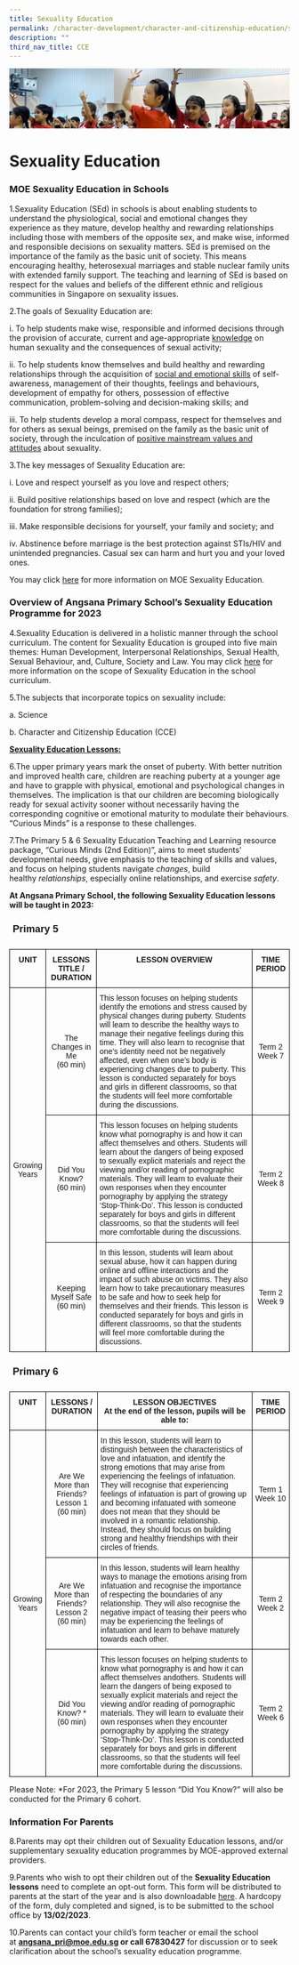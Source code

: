 ```yaml
---
title: Sexuality Education
permalink: /character-development/character-and-citizenship-education/sexuality-education/
description: ""
third_nav_title: CCE
---
```

![](/images/School%20Development%20Programmes.jpg)

Sexuality Education
===================

### MOE Sexuality Education in Schools

1.Sexuality Education (SEd) in schools is about enabling students to understand the physiological, social and emotional changes they experience as they mature, develop healthy and rewarding relationships including those with members of the opposite sex, and make wise, informed and responsible decisions on sexuality matters. SEd is premised on the importance of the family as the basic unit of society. This means encouraging healthy, heterosexual marriages and stable nuclear family units with extended family support. The teaching and learning of SEd is based on respect for the values and beliefs of the different ethnic and religious communities in Singapore on sexuality issues.

  

2.The goals of Sexuality Education are:

i.  To help students make wise, responsible and informed decisions through the provision of accurate, current and age-appropriate <u>knowledge</u> on human sexuality and the consequences of sexual activity;

ii.  To help students know themselves and build healthy and rewarding relationships through the acquisition of <u>social and emotional skills</u> of self-awareness, management of their thoughts, feelings and behaviours, development of empathy for others, possession of effective communication, problem-solving and decision-making skills; and

iii.  To help students develop a moral compass, respect for themselves and for others as sexual beings, premised on the family as the basic unit of society, through the inculcation of <u>positive mainstream values and attitudes</u> about sexuality.


3.The key messages of Sexuality Education are:

i.  Love and respect yourself as you love and respect others;

ii.  Build positive relationships based on love and respect (which are the foundation for strong families);

iii.  Make responsible decisions for yourself, your family and society; and

iv.  Abstinence before marriage is the best protection against STIs/HIV and unintended pregnancies. Casual sex can harm and hurt you and your loved ones.


You may click [here](https://go.gov.sg/moe-sexuality-education) for more information on MOE Sexuality Education. 


### Overview of Angsana Primary School’s Sexuality Education Programme for 2023


4.Sexuality Education is delivered in a holistic manner through the school curriculum. The content for Sexuality Education is grouped into five main themes: Human Development, Interpersonal Relationships, Sexual Health, Sexual Behaviour, and, Culture, Society and Law. You may click [here](https://go.gov.sg/moe-sexuality-education-scope) for more information on the scope of Sexuality Education in the school curriculum.


5.The subjects that incorporate topics on sexuality include:

a.  Science

b.  Character and Citizenship Education (CCE)


<u><b>Sexuality Education Lessons:</b></u> 
	

6.The upper primary years mark the onset of puberty. With better nutrition and improved health care, children are reaching puberty at a younger age and have to grapple with physical, emotional and psychological changes in themselves. The implication is that our children are becoming biologically ready for sexual activity sooner without necessarily having the corresponding cognitive or emotional maturity to modulate their behaviours. “Curious Minds” is a response to these challenges.

  

7.The Primary 5 & 6 Sexuality Education Teaching and Learning resource package, “Curious Minds (2nd Edition)”, aims to meet students’ developmental needs, give emphasis to the teaching of skills and values, and focus on helping students navigate _changes_, build healthy _relationships_, especially online relationships, and exercise _safety_.


<b>At Angsana Primary School, the following Sexuality Education lessons will be taught in 2023:</b>


<style type="text/css">
.tg  {border-collapse:collapse;border-spacing:0;}
.tg td{border-color:black;border-style:solid;border-width:1px;font-family:Arial, sans-serif;font-size:14px;
  overflow:hidden;padding:10px 5px;word-break:normal;}
.tg th{border-color:black;border-style:solid;border-width:1px;font-family:Arial, sans-serif;font-size:14px;
  font-weight:normal;overflow:hidden;padding:10px 5px;word-break:normal;}
.tg .tg-6hjr{border-color:#ffffff;font-size:18px;font-weight:bold;text-align:center;vertical-align:top}
</style>
<table class="tg">
<thead>
  <tr>
    <td class="tg-6hjr">Primary 5</td>
  </tr>
</thead>
</table>

<style type="text/css">
.tg  {border-collapse:collapse;border-spacing:0;}
.tg td{border-color:black;border-style:solid;border-width:1px;font-family:Arial, sans-serif;font-size:14px;
  overflow:hidden;padding:10px 5px;word-break:normal;}
.tg th{border-color:black;border-style:solid;border-width:1px;font-family:Arial, sans-serif;font-size:14px;
  font-weight:normal;overflow:hidden;padding:10px 5px;word-break:normal;}
.tg .tg-tzkj{font-size:100%;font-weight:bold;text-align:center;vertical-align:top}
.tg .tg-amwm{font-weight:bold;text-align:center;vertical-align:top}
.tg .tg-nrix{text-align:center;vertical-align:middle}
.tg .tg-0lax{text-align:left;vertical-align:top}
</style>
<table class="tg">
<thead>
  <tr>
    <th class="tg-tzkj">UNIT<br></th>
    <th class="tg-amwm">LESSONS TITLE / DURATION<br></th>
    <th class="tg-amwm">LESSON OVERVIEW</th>
    <th class="tg-amwm">TIME PERIOD<br></th>
  </tr>
</thead>
<tbody>
  <tr>
    <td class="tg-nrix" rowspan="4">Growing Years<br></td>
    <td class="tg-nrix">The Changes in Me<br>(60 min)<br></td>
    <td class="tg-0lax">This lesson focuses on helping students identify the emotions and
stress caused by physical changes during puberty. Students will
learn to describe the healthy ways to manage their negative
feelings during this time. They will also learn to recognise that
one’s identity need not be negatively affected, even when one’s
body is experiencing changes due to puberty.
This lesson is conducted separately for boys and girls in different
classrooms, so that the students will feel more comfortable during
the discussions.</td>
    <td class="tg-nrix">Term 2 Week 7<br></td>
  </tr>
  <tr>
    <td class="tg-nrix">Did You Know?<br>(60 min)<br></td>
    <td class="tg-0lax">This lesson focuses on helping students know what pornography
is and how it can affect themselves and others. Students will learn
about the dangers of being exposed to sexually explicit materials
and reject the viewing and/or reading of pornographic materials.
They will learn to evaluate their own responses when they
encounter pornography by applying the strategy ‘Stop-Think-Do’.
This lesson is conducted separately for boys and girls in different
classrooms, so that the students will feel more comfortable during the discussions.</td>
    <td class="tg-nrix">Term 2 Week 8<br></td>
  </tr>
  <tr>
    <td class="tg-nrix">Keeping Myself Safe<br>(60 min)<br></td>
    <td class="tg-0lax">In this lesson, students will learn about sexual abuse, how it can
happen during online and offline interactions and the impact of
such abuse on victims. They also learn how to take precautionary
measures to be safe and how to seek help for themselves and
their friends.
This lesson is conducted separately for boys and girls in different
classrooms, so that the students will feel more comfortable during
the discussions.</td>
    <td class="tg-nrix">Term 2 Week 9<br></td>
  </tr>
</tbody>
</table>




<style type="text/css">
.tg  {border-collapse:collapse;border-spacing:0;}
.tg td{border-color:black;border-style:solid;border-width:1px;font-family:Arial, sans-serif;font-size:14px;
  overflow:hidden;padding:10px 5px;word-break:normal;}
.tg th{border-color:black;border-style:solid;border-width:1px;font-family:Arial, sans-serif;font-size:14px;
  font-weight:normal;overflow:hidden;padding:10px 5px;word-break:normal;}
.tg .tg-6hjr{border-color:#ffffff;font-size:18px;font-weight:bold;text-align:center;vertical-align:top}
</style>
<table class="tg">
<thead>
  <tr>
    <td class="tg-6hjr">Primary 6</td>
  </tr>
</thead>
</table>


<style type="text/css">
.tg  {border-collapse:collapse;border-spacing:0;}
.tg td{border-color:black;border-style:solid;border-width:1px;font-family:Arial, sans-serif;font-size:14px;
  overflow:hidden;padding:10px 5px;word-break:normal;}
.tg th{border-color:black;border-style:solid;border-width:1px;font-family:Arial, sans-serif;font-size:14px;
  font-weight:normal;overflow:hidden;padding:10px 5px;word-break:normal;}
.tg .tg-amwm{font-weight:bold;text-align:center;vertical-align:top}
.tg .tg-nrix{text-align:center;vertical-align:middle}
.tg .tg-0lax{text-align:left;vertical-align:top}
</style>
<table class="tg">
<thead>
  <tr>
    <th class="tg-amwm">UNIT<br></th>
    <th class="tg-amwm">LESSONS / DURATION<br></th>
    <th class="tg-amwm">LESSON OBJECTIVES<br>At the end of the lesson, pupils will be able to:<br></th>
    <th class="tg-amwm">TIME PERIOD<br></th>
  </tr>
</thead>
<tbody>
  <tr>
    <td class="tg-nrix" rowspan="5">Growing Years<br></td>
    <td class="tg-nrix">Are We More than Friends?
Lesson 1<br>(60 min)<br></td>
    <td class="tg-0lax">In this lesson, students will learn to distinguish between
the characteristics of love and infatuation, and identify
the strong emotions that may arise from experiencing the
feelings of infatuation. They will recognise that
experiencing feelings of infatuation is part of growing up
and becoming infatuated with someone does not mean
that they should be involved in a romantic relationship.
Instead, they should focus on building strong and healthy
friendships with their circles of friends.</td>
    <td class="tg-nrix">Term 1 Week 10<br></td>
  </tr>
  <tr>
    <td class="tg-nrix">Are We More than Friends?
Lesson 2<br>(60 min)<br></td>
    <td class="tg-0lax">In this lesson, students will learn healthy ways to
manage the emotions arising from infatuation and
recognise the importance of respecting the boundaries of
any relationship. They will also recognise the negative
impact of teasing their peers who may be experiencing
the feelings of infatuation and learn to behave maturely
towards each other.</td>
    <td class="tg-nrix">Term 2 Week 2<br></td>
  </tr>
  <tr>
    <td class="tg-nrix">Did You Know? *<br>(60 min)<br></td>
    <td class="tg-0lax">This lesson focuses on helping students to know what
pornography is and how it can affect themselves andothers. Students will learn the dangers of being exposed
to sexually explicit materials and reject the viewing
and/or reading of pornographic materials. They will learn
to evaluate their own responses when they encounter
pornography by applying the strategy ‘Stop-Think-Do’.
This lesson is conducted separately for boys and girls in
different classrooms, so that the students will feel more
comfortable during the discussions.</td>
    <td class="tg-nrix">Term 2 Week 6<br></td>
  </tr>
</tbody>
</table>
Please Note:
*For 2023, the Primary 5 lesson “Did You Know?” will also be conducted for the Primary 6 cohort.

### Information For Parents


8.Parents may opt their children out of Sexuality Education lessons, and/or supplementary sexuality education programmes by MOE-approved external providers.

  

9.Parents who wish to opt their children out of the <b>Sexuality Education lessons</b> need to complete an opt-out form. This form will be distributed to parents at the start of the year and is also downloadable [here](/files/2023%20SEd%20Opt%20Out%20Form.pdf). A hardcopy of the form, duly completed and signed, is to be submitted to the school office by **13/02/2023**.


10.Parents can contact your child’s form teacher or email the school at <b>angsana_pri@moe.edu.sg or call 67830427</b> for discussion or to seek clarification about the school’s sexuality education programme.
